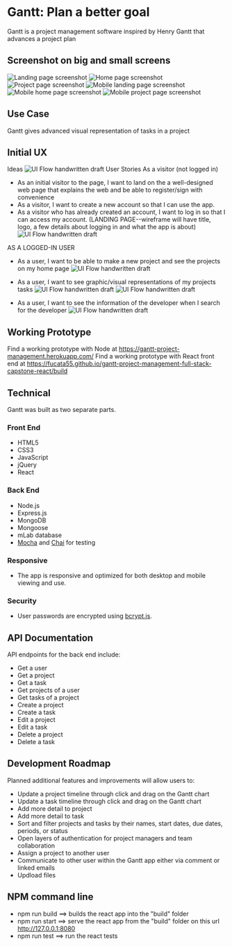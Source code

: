 # Gantt: Plan a better goal

Gantt is a project management software inspired by Henry Gantt that advances a project plan

## Screenshot on big and small screens
![Landing page screenshot](https://github.com/fucata55/gantt-project-management-full-stack-capstone-react/blob/master/assets/images/screenshot-landing.png)
![Home page screenshot](https://github.com/fucata55/gantt-project-management-full-stack-capstone-react/blob/master/assets/images/screenshot-home.png)
![Project page screenshot](https://github.com/fucata55/gantt-project-management-full-stack-capstone-react/blob/master/assets/images/screenshot-project.png)
![Mobile landing page screenshot](https://github.com/fucata55/gantt-project-management-full-stack-capstone-react/blob/master/assets/images/screenshot-landing-mobile.png)
![Mobile home page screenshot](https://github.com/fucata55/gantt-project-management-full-stack-capstone-react/blob/master/assets/images/screenshot-home-mobile.png)
![Mobile project page screenshot](https://github.com/fucata55/gantt-project-management-full-stack-capstone-react/blob/master/assets/images/screenshot-project-mobile.png)


## Use Case
Gantt gives advanced visual representation of tasks in a project

## Initial UX
Ideas
![UI Flow handwritten draft](https://github.com/fucata55/gantt-project-management-full-stack-capstone/blob/master/ideas.jpg)
User Stories
As a visitor (not logged in)

* As an initial visitor to the page, I want to land on the a well-designed web page that explains the web and be able to register/sign with convenience
* As a visitor, I want to create a new account so that I can use the app.
* As a visitor who has already created an account, I want to log in so that I can access my account.
(LANDING PAGE--wireframe will have title, logo, a few details about logging in and what the app is about)
![UI Flow handwritten draft](https://github.com/fucata55/gantt-project-management-full-stack-capstone/blob/master/landing-page.jpg)

AS A LOGGED-IN USER
* As a user, I want to be able to make a new project and see the projects on my home page
![UI Flow handwritten draft](https://github.com/fucata55/gantt-project-management-full-stack-capstone/blob/master/home.jpg)

* As a user, I want to see graphic/visual representations of my projects tasks
![UI Flow handwritten draft](https://github.com/fucata55/gantt-project-management-full-stack-capstone/blob/master/project-tasks.jpg)
![UI Flow handwritten draft](https://github.com/fucata55/gantt-project-management-full-stack-capstone/blob/master/project-gantt-chart.jpg)

* As a user, I want to see the information of the developer when I search for the developer
![UI Flow handwritten draft](https://github.com/fucata55/gantt-project-management-full-stack-capstone/blob/master/contact.jpg)

## Working Prototype
Find a working prototype with Node at https://gantt-project-management.herokuapp.com/
Find a working prototype with React front end at https://fucata55.github.io/gantt-project-management-full-stack-capstone-react/build


## Technical
Gantt was built as two separate parts.

<h3>Front End</h3>
<ul>
    <li>HTML5</li>
    <li>CSS3</li>
    <li>JavaScript</li>
    <li>jQuery</li>
    <li>React</li>
</ul>
<h3>Back End</h3>
<ul>
    <li>Node.js</li>
    <li>Express.js</li>
    <li>MongoDB</li>
    <li>Mongoose</li>
    <li>mLab database</li>
    <li><a href="https://mochajs.org/">Mocha</a> and <a href="http://chaijs.com/">Chai</a> for testing</li>
</ul>
<h3>Responsive</h3>
<ul>
    <li>The app is responsive and optimized for both desktop and mobile viewing and use.</li>
</ul>
<h3>Security</h3>
<ul>
    <li>User passwords are encrypted using <a href="https://github.com/dcodeIO/bcrypt.js">bcrypt.js</a>.</li>
</ul>

## API Documentation
API endpoints for the back end include:
* Get a user
* Get a project
* Get a task
* Get projects of a user
* Get tasks of a project
* Create a project
* Create a task
* Edit a project
* Edit a task
* Delete a project
* Delete a task

## Development Roadmap
Planned additional features and improvements will allow users to:
* Update a project timeline through click and drag on the Gantt chart
* Update a task timeline through click and drag on the Gantt chart
* Add more detail to project
* Add more detail to task
* Sort and filter projects and tasks by their names, start dates, due dates, periods, or status
* Open layers of authentication for project managers and team collaboration
* Assign a project to another user
* Communicate to other user within the Gantt app either via comment or linked emails
* Updload files

## NPM command line
* npm run build ==> builds the react app into the "build" folder
* npm run start ==> serve the react app from the "build" folder on this url http://127.0.0.1:8080
* npm run test ==> run the react tests
